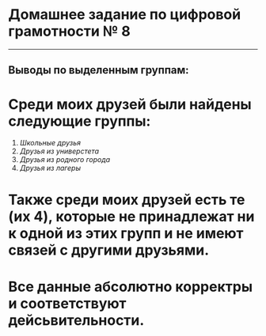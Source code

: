 # Домашнее задание по цифровой грамотности № 8
* * *
## Выводы по выделенным группам:
# Среди моих друзей были найдены следующие группы: 
1. *Школьные друзья*
2. *Друзья из универстета*
3. *Друзья из родного города*
4. *Друзья из лагеры*
# Также среди моих друзей есть те (их 4), которые не принадлежат ни к одной из этих групп и не имеют связей с другими друзьями.
# Все данные абсолютно корректры и соответствуют дейсьвительности. 
